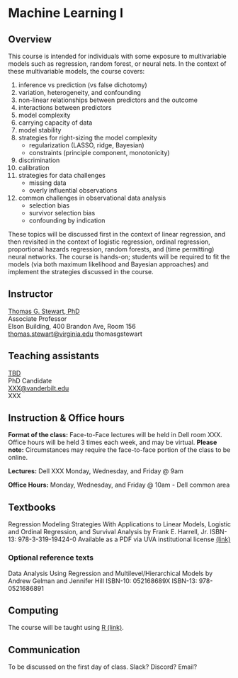 <script src="https://kit.fontawesome.com/889acaf6e2.js"></script>

# Machine Learning I

## Overview

This course is intended for individuals with some exposure to multivariable models such as regression, random forest, or neural nets.  In the context of these multivariable models, the course covers:

1. inference vs prediction (vs false dichotomy)
1. variation, heterogeneity, and confounding
1. non-linear relationships between predictors and the outcome
1. interactions between predictors
1. model complexity
1. carrying capacity of data
1. model stability
1. strategies for right-sizing the model complexity
    * regularization (LASSO, ridge, Bayesian)
    * constraints (principle component, monotonicity)
1. discrimination
1. calibration
1. strategies for data challenges
    * missing data
    * overly influential observations
1. common challenges in observational data analysis
    * selection bias
    * survivor selection bias
    * confounding by indication

These topics will be discussed first in the context of linear regression, and then revisited in the context of logistic regression, ordinal regression, proportional hazards regression, random forests, and (time permitting) neural networks.  The course is hands-on; students will be required to fit the models (via both maximum likelihood and Bayesian approaches) and implement the strategies discussed in the course.

## Instructor

[Thomas G. Stewart, PhD](tgstewart.xyz)  
Associate Professor  
<i class="fas fa-map-marker-alt"></i> Elson Building, 400 Brandon Ave, Room 156  
<i class="fas fa-envelope"></i> thomas.stewart@virginia.edu
<i class="fab fa-github-square"></i> thomasgstewart

## Teaching assistants

[TBD]()  
PhD Candidate  
<i class="fas fa-envelope"></i> XXX@vanderbilt.edu  
<i class="fab fa-github-square"></i> XXX

## Instruction & Office hours <i class="fas fa-chalkboard-teacher"></i>

**Format of the class:** Face-to-Face lectures will be held in Dell room XXX.  Office hours will be held 3 times each week, and may be virtual.  **Please note:** Circumstances may require the face-to-face portion of the class to be online.

**Lectures:** Dell XXX
 Monday, Wednesday, and Friday @ 9am

**Office Hours:** 
Monday, Wednesday, and Friday @ 10am - Dell common area

## Textbooks <i class="fas fa-book"></i>

Regression Modeling Strategies With Applications to Linear Models, Logistic and Ordinal Regression, and Survival Analysis
by Frank E. Harrell, Jr.
ISBN-13: 978-3-319-19424-0
Available as a PDF via UVA institutional license [(link)](https://doi.org/10.1007/978-3-319-19425-7)

### Optional reference texts 

Data Analysis Using Regression and Multilevel/Hierarchical Models
by Andrew Gelman and Jennifer Hill 
ISBN-10: 052168689X
ISBN-13: 978-0521686891 

## Computing

The course will be taught using  [R (link)](https://www.R-project.org/).

## Communication

To be discussed on the first day of class.  Slack? Discord? Email?
